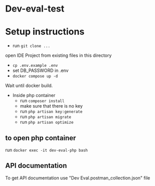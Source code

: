 # Dev-eval-test

# Setup instructions

- run `git clone ...`

open IDE Project from existing files in this directory
- `cp .env.example .env`
- set DB_PASSWORD in .env
- `docker compose up -d`

Wait until docker build.

- Inside php container
    - run `composer install`
    - make sure that there is no key
    - run `php artisan key:generate`
    - run `php artisan migrate`
    - run `php artisan optimize`

## to open php container
run `docker exec -it dev-eval-php bash`

## API documentation
To get API documentation use "Dev Eval.postman_collection.json" file
